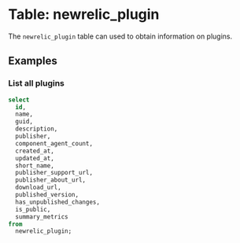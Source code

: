 # Table: newrelic_plugin

The `newrelic_plugin` table can used to obtain information on plugins.

## Examples

### List all plugins

```sql
select
  id,
  name,
  guid,
  description,
  publisher,
  component_agent_count,
  created_at,
  updated_at,
  short_name,
  publisher_support_url,
  publisher_about_url,
  download_url,
  published_version,
  has_unpublished_changes,
  is_public,
  summary_metrics
from
  newrelic_plugin;
```